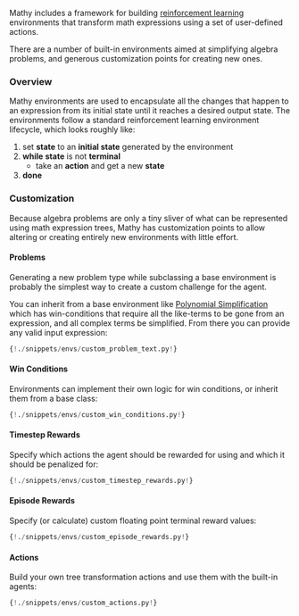Mathy includes a framework for building [reinforcement learning](/ml/reinforcement_learning) environments that transform math expressions using a set of user-defined actions.

There are a number of built-in environments aimed at simplifying algebra problems, and generous customization points for creating new ones.

### Overview

Mathy environments are used to encapsulate all the changes that happen to an expression from its initial state until it reaches a desired output state. The environments follow a standard reinforcement learning environment lifecycle, which looks roughly like:

1.  set **state** to an **initial state** generated by the environment
2.  **while** **state** is not **terminal**
    - take an **action** and get a new **state**
3.  **done**

### Customization

Because algebra problems are only a tiny sliver of what can be represented using math expression trees, Mathy has customization points to allow altering or creating entirely new environments with little effort.

#### Problems

Generating a new problem type while subclassing a base environment is probably the simplest way to create a custom challenge for the agent.

You can inherit from a base environment like [Polynomial Simplification](/envs/polynomial_combine) which has win-conditions that require all the like-terms to be gone from an expression, and all complex terms be simplified. From there you can provide any valid input expression:

```Python
{!./snippets/envs/custom_problem_text.py!}
```

#### Win Conditions

Environments can implement their own logic for win conditions, or inherit them from a base class:

```Python
{!./snippets/envs/custom_win_conditions.py!}
```

#### Timestep Rewards

Specify which actions the agent should be rewarded for using and which it should be penalized for:

```Python
{!./snippets/envs/custom_timestep_rewards.py!}
```

#### Episode Rewards

Specify (or calculate) custom floating point terminal reward values:

```Python
{!./snippets/envs/custom_episode_rewards.py!}
```

#### Actions

Build your own tree transformation actions and use them with the built-in agents:

```Python
{!./snippets/envs/custom_actions.py!}
```
